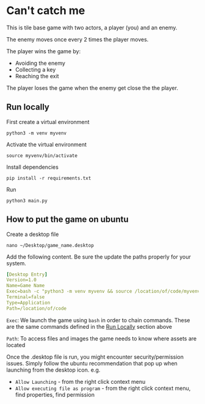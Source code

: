# Can't catch me

This is tile base game with two actors, a player (you) and an enemy.

The enemy moves once every 2 times the player moves.

The player wins the game by:
- Avoiding the enemy
- Collecting a key
- Reaching the exit

The player loses the game when the enemy get close the the player.


## Run locally

First create a virtual environment

`python3 -m venv myvenv`

Activate the virtual environment

`source myvenv/bin/activate`

Install dependencies

`pip install -r requirements.txt`

Run

`python3 main.py`


## How to put the game on ubuntu

Create a desktop file

`nano ~/Desktop/game_name.desktop`

Add the following content.
Be sure the update the paths properly for your system.
```yaml
[Desktop Entry]
Version=1.0
Name=Game Name
Exec=bash -c "python3 -m venv myvenv && source /location/of/code/myvenv/bin/activate && pip install -r requirements.txt && /usr/bin/python3 /location/of/code/main.py"
Terminal=false
Type=Application
Path=/location/of/code
```

`Exec`: We launch the game using `bash` in order to chain commands. These are the same commands defined in the [Run Locally](#run-locally) section above

`Path`: To access files and images the game needs to know where assets are located

Once the .desktop file is run, you might encounter security/permission issues.
Simply follow the ubuntu recommendation that pop up when launching from the desktop icon.
e.g.
- `Allow Launching` - from the right click context menu
- `Allow executing file as program` - from the right click context menu, find properties, find permission
